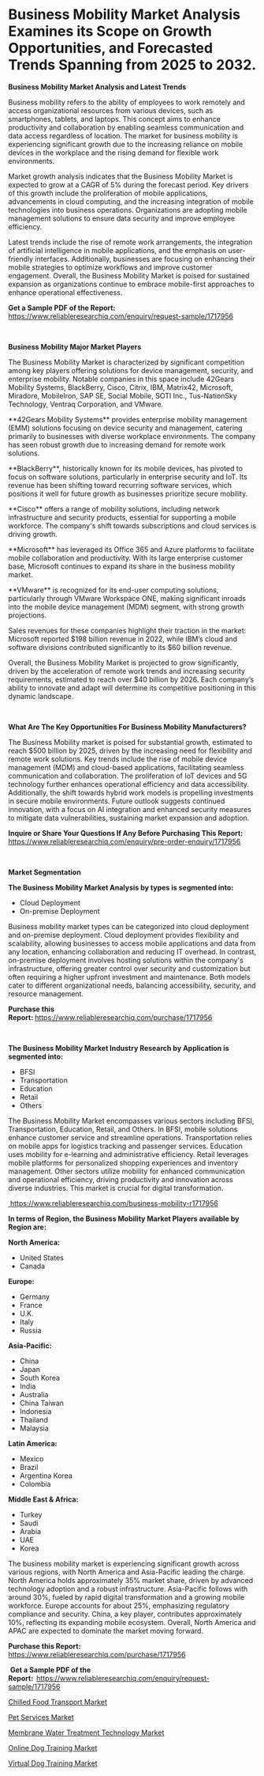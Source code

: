 <p><h1>Business Mobility Market Analysis Examines its Scope on Growth Opportunities, and Forecasted Trends Spanning from 2025 to 2032.</h1></p><p><strong>Business Mobility Market Analysis and Latest Trends</strong></p>
<p><p>Business mobility refers to the ability of employees to work remotely and access organizational resources from various devices, such as smartphones, tablets, and laptops. This concept aims to enhance productivity and collaboration by enabling seamless communication and data access regardless of location. The market for business mobility is experiencing significant growth due to the increasing reliance on mobile devices in the workplace and the rising demand for flexible work environments.</p><p>Market growth analysis indicates that the Business Mobility Market is expected to grow at a CAGR of 5% during the forecast period. Key drivers of this growth include the proliferation of mobile applications, advancements in cloud computing, and the increasing integration of mobile technologies into business operations. Organizations are adopting mobile management solutions to ensure data security and improve employee efficiency.</p><p>Latest trends include the rise of remote work arrangements, the integration of artificial intelligence in mobile applications, and the emphasis on user-friendly interfaces. Additionally, businesses are focusing on enhancing their mobile strategies to optimize workflows and improve customer engagement. Overall, the Business Mobility Market is poised for sustained expansion as organizations continue to embrace mobile-first approaches to enhance operational effectiveness.</p></p>
<p><strong>Get a Sample PDF of the Report:&nbsp;</strong> <a href="https://www.reliableresearchiq.com/enquiry/request-sample/1717956?utm_campaign=1144&utm_medium=2&utm_source=Github&utm_content=ia&utm_term=09032025&utm_id=business-mobility">https://www.reliableresearchiq.com/enquiry/request-sample/1717956</a></p>
<p>&nbsp;</p>
<p><strong>Business Mobility Major Market Players</strong></p>
<p><p>The Business Mobility Market is characterized by significant competition among key players offering solutions for device management, security, and enterprise mobility. Notable companies in this space include 42Gears Mobility Systems, BlackBerry, Cisco, Citrix, IBM, Matrix42, Microsoft, Miradore, MobileIron, SAP SE, Social Mobile, SOTI Inc., Tus-NationSky Technology, Ventraq Corporation, and VMware.</p><p>**42Gears Mobility Systems** provides enterprise mobility management (EMM) solutions focusing on device security and management, catering primarily to businesses with diverse workplace environments. The company has seen robust growth due to increasing demand for remote work solutions.</p><p>**BlackBerry**, historically known for its mobile devices, has pivoted to focus on software solutions, particularly in enterprise security and IoT. Its revenue has been shifting toward recurring software services, which positions it well for future growth as businesses prioritize secure mobility.</p><p>**Cisco** offers a range of mobility solutions, including network infrastructure and security products, essential for supporting a mobile workforce. The company's shift towards subscriptions and cloud services is driving growth.</p><p>**Microsoft** has leveraged its Office 365 and Azure platforms to facilitate mobile collaboration and productivity. With its large enterprise customer base, Microsoft continues to expand its share in the business mobility market.</p><p>**VMware** is recognized for its end-user computing solutions, particularly through VMware Workspace ONE, making significant inroads into the mobile device management (MDM) segment, with strong growth projections.</p><p>Sales revenues for these companies highlight their traction in the market: Microsoft reported $198 billion revenue in 2022, while IBM’s cloud and software divisions contributed significantly to its $60 billion revenue. </p><p>Overall, the Business Mobility Market is projected to grow significantly, driven by the acceleration of remote work trends and increasing security requirements, estimated to reach over $40 billion by 2026. Each company’s ability to innovate and adapt will determine its competitive positioning in this dynamic landscape.</p></p>
<p>&nbsp;</p>
<p><strong>What Are The Key Opportunities For Business Mobility Manufacturers?</strong></p>
<p><p>The Business Mobility market is poised for substantial growth, estimated to reach $500 billion by 2025, driven by the increasing need for flexibility and remote work solutions. Key trends include the rise of mobile device management (MDM) and cloud-based applications, facilitating seamless communication and collaboration. The proliferation of IoT devices and 5G technology further enhances operational efficiency and data accessibility. Additionally, the shift towards hybrid work models is propelling investments in secure mobile environments. Future outlook suggests continued innovation, with a focus on AI integration and enhanced security measures to mitigate data vulnerabilities, sustaining market expansion and adoption.</p></p>
<p><strong>Inquire or Share Your Questions If Any Before Purchasing This Report:</strong> <a href="https://www.reliableresearchiq.com/enquiry/pre-order-enquiry/1717956?utm_campaign=1144&utm_medium=2&utm_source=Github&utm_content=ia&utm_term=09032025&utm_id=business-mobility">https://www.reliableresearchiq.com/enquiry/pre-order-enquiry/1717956</a></p>
<p>&nbsp;</p>
<p><strong>Market Segmentation</strong></p>
<p><strong>The Business Mobility Market Analysis by types is segmented into:</strong></p>
<p><ul><li>Cloud Deployment</li><li>On-premise Deployment</li></ul></p>
<p><p>Business mobility market types can be categorized into cloud deployment and on-premise deployment. Cloud deployment provides flexibility and scalability, allowing businesses to access mobile applications and data from any location, enhancing collaboration and reducing IT overhead. In contrast, on-premise deployment involves hosting solutions within the company's infrastructure, offering greater control over security and customization but often requiring a higher upfront investment and maintenance. Both models cater to different organizational needs, balancing accessibility, security, and resource management.</p></p>
<p><strong>Purchase this Report:&nbsp;</strong><a href="https://www.reliableresearchiq.com/purchase/1717956?utm_campaign=1144&utm_medium=2&utm_source=Github&utm_content=ia&utm_term=09032025&utm_id=business-mobility">https://www.reliableresearchiq.com/purchase/1717956</a></p>
<p>&nbsp;</p>
<p><strong>The Business Mobility Market Industry Research by Application is segmented into:</strong></p>
<p><ul><li>BFSI</li><li>Transportation</li><li>Education</li><li>Retail</li><li>Others</li></ul></p>
<p><p>The Business Mobility Market encompasses various sectors including BFSI, Transportation, Education, Retail, and Others. In BFSI, mobile solutions enhance customer service and streamline operations. Transportation relies on mobile apps for logistics tracking and passenger services. Education uses mobility for e-learning and administrative efficiency. Retail leverages mobile platforms for personalized shopping experiences and inventory management. Other sectors utilize mobility for enhanced communication and operational efficiency, driving productivity and innovation across diverse industries. This market is crucial for digital transformation.</p></p>
<p><a href="https://www.reliableresearchiq.com/business-mobility-r1717956?utm_campaign=1144&utm_medium=2&utm_source=Github&utm_content=ia&utm_term=09032025&utm_id=business-mobility">&nbsp;https://www.reliableresearchiq.com/business-mobility-r1717956</a></p>
<p><strong>In terms of Region, the Business Mobility Market Players available by Region are:</strong></p>
<p>
    <p> <strong> North America: </strong>
        <ul>
            <li>United States</li>
            <li>Canada</li>
        </ul>
        </p> 
    <p> <strong> Europe: </strong>
        <ul>
            <li>Germany</li>
            <li>France</li>
            <li>U.K.</li>
            <li>Italy</li>
            <li>Russia</li>
        </ul>
        </p> 
    <p> <strong> Asia-Pacific: </strong>
        <ul>
            <li>China</li>
            <li>Japan</li>
            <li>South Korea</li>
            <li>India</li>
            <li>Australia</li>
            <li>China Taiwan</li>
            <li>Indonesia</li>
            <li>Thailand</li>
            <li>Malaysia</li>
        </ul>
        </p> 
    <p> <strong> Latin America: </strong>
        <ul>
            <li>Mexico</li>
            <li>Brazil</li>
            <li>Argentina Korea</li>
            <li>Colombia</li>
        </ul>
        </p> 
    <p> <strong> Middle East & Africa: </strong>
        <ul>
            <li>Turkey</li>
            <li>Saudi</li>
            <li>Arabia</li>
            <li>UAE</li>
            <li>Korea</li>
        </ul>
    </p>
    </p>
<p><p>The business mobility market is experiencing significant growth across various regions, with North America and Asia-Pacific leading the charge. North America holds approximately 35% market share, driven by advanced technology adoption and a robust infrastructure. Asia-Pacific follows with around 30%, fueled by rapid digital transformation and a growing mobile workforce. Europe accounts for about 25%, emphasizing regulatory compliance and security. China, a key player, contributes approximately 10%, reflecting its expanding mobile ecosystem. Overall, North America and APAC are expected to dominate the market moving forward.</p></p>
<p><strong>Purchase this Report: </strong><a href="https://www.reliableresearchiq.com/purchase/1717956?utm_campaign=1144&utm_medium=2&utm_source=Github&utm_content=ia&utm_term=09032025&utm_id=business-mobility">https://www.reliableresearchiq.com/purchase/1717956</a></p>
<p>&nbsp;<strong>Get a Sample PDF of the Report:&nbsp;&nbsp;</strong><a href="https://www.reliableresearchiq.com/enquiry/request-sample/1717956?utm_campaign=1144&utm_medium=2&utm_source=Github&utm_content=ia&utm_term=09032025&utm_id=business-mobility">https://www.reliableresearchiq.com/enquiry/request-sample/1717956</a></p>
<p><strong></strong></p>
<p><p><a href="https://github.com/spineamosa0e/Market-Research-Report-List-1/blob/main/chilled-food-transport-market.md?utm_campaign=1144&utm_medium=2&utm_source=Github&utm_content=ia&utm_term=09032025&utm_id=business-mobility">Chilled Food Transport Market</a></p><p><a href="https://github.com/welfmimon/Market-Research-Report-List-1/blob/main/pet-services-market.md?utm_campaign=1144&utm_medium=2&utm_source=Github&utm_content=ia&utm_term=09032025&utm_id=business-mobility">Pet Services Market</a></p><p><a href="https://github.com/khifzaba/Market-Research-Report-List-1/blob/main/membrane-water-treatment-technology-market.md?utm_campaign=1144&utm_medium=2&utm_source=Github&utm_content=ia&utm_term=09032025&utm_id=business-mobility">Membrane Water Treatment Technology Market</a></p><p><a href="https://github.com/dumanelina6v/Market-Research-Report-List-1/blob/main/online-dog-training-market.md?utm_campaign=1144&utm_medium=2&utm_source=Github&utm_content=ia&utm_term=09032025&utm_id=business-mobility">Online Dog Training Market</a></p><p><a href="https://github.com/dekamrapinq1/Market-Research-Report-List-1/blob/main/virtual-dog-training-market.md?utm_campaign=1144&utm_medium=2&utm_source=Github&utm_content=ia&utm_term=09032025&utm_id=business-mobility">Virtual Dog Training Market</a></p></p>